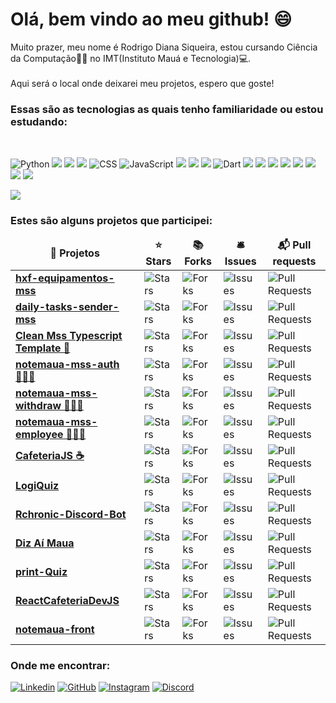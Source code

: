<h1>Olá, bem vindo ao meu github! 😄</h1>

<p>Muito prazer, meu nome é Rodrigo Diana Siqueira, estou cursando Ciência da Computação👨‍💻 no IMT(Instituto Mauá e Tecnologia)💻.<br>
  <br>Aqui será o local onde deixarei meu projetos, espero que goste!</p>

<h3>Essas são as tecnologias as quais tenho familiaridade ou estou estudando:</h3> <br>

<p>
<img src="https://img.shields.io/badge/Python-3776AB?style=for-the-badge&logo=python&logoColor=white" alt="Python">
<img src="https://img.shields.io/badge/Heroku-430098?style=for-the-badge&logo=heroku&logoColor=white">
<img src="https://img.shields.io/badge/GIT-E44C30?style=for-the-badge&logo=git&logoColor=white">
<img src="https://img.shields.io/badge/HTML5-E34F26?style=for-the-badge&logo=html5&logoColor=white">
<img src="https://img.shields.io/badge/CSS-239120?&style=for-the-badge&logo=css3&logoColor=white" alt="CSS">
<img src="https://img.shields.io/badge/JavaScript-F7DF1E?style=for-the-badge&logo=javascript&logoColor=black" alt="JavaScript">
<img src="https://img.shields.io/badge/Java-ED8B00?style=for-the-badge&logo=java&logoColor=white">
<img src="https://img.shields.io/badge/Spring_Boot-F2F4F9?style=for-the-badge&logo=spring-boot">
<img src="https://img.shields.io/badge/MySQL-005C84?style=for-the-badge&logo=mysql&logoColor=white">
<img src="https://img.shields.io/badge/Dart-0175C2?style=for-the-badge&logo=dart&logoColor=white" alt="Dart">
<img src="https://img.shields.io/badge/Flutter-02569B?style=for-the-badge&logo=flutter&logoColor=white">
<img src="https://img.shields.io/badge/Visual_Studio_Code-0078D4?style=for-the-badge&logo=visual%20studio%20code&logoColor=white">
<img src="https://img.shields.io/badge/Figma-F24E1E?style=for-the-badge&logo=figma&logoColor=white">
<img src="https://img.shields.io/badge/React-20232A?style=for-the-badge&logo=react&logoColor=61DAFB">
<img src="https://img.shields.io/badge/React_Native-20232A?style=for-the-badge&logo=react&logoColor=61DAFB">
<img src="https://img.shields.io/badge/C%23-239120?style=for-the-badge&logo=c-sharp&logoColor=white">
<img src="https://img.shields.io/badge/next.js-000000?style=for-the-badge&logo=nextdotjs&logoColor=white">
<img src="https://img.shields.io/badge/.NET-512BD4?style=for-the-badge&logo=dotnet&logoColor=white">


</p>

<img src="https://github-readme-stats.vercel.app/api/top-langs/?username=Rodrigosiq03" />

<h3> Estes são alguns projetos que participei:
  <table>
  <thead align="center">
    <tr border: none;>
      <td><b>🎁 Projetos</b></td>
      <td><b>⭐ Stars</b></td>
      <td><b>📚 Forks</b></td>
      <td><b>🛎 Issues</b></td>
      <td><b>📬 Pull requests</b></td>
    </tr>
  </thead>
  <tbody>
    <tr>
      <td><a href="https://github.com/org-dev-dynasty/hfx-equipamentos-mss"><b>hxf-equipamentos-mss</b></a></td>
      <td><img alt="Stars" src="https://img.shields.io/github/stars/org-dev-dynasty/hfx-equipamentos-mss?style=flat-square&labelColor=343b41"/></td>
      <td><img alt="Forks" src="https://img.shields.io/github/commit-activity/m/org-dev-dynasty/hxf-quipamentos-mss/dev"/></td>
      <td><img alt="Issues" src="https://img.shields.io/github/issues/org-dev-dynasty/hfx-equipamentos-mss?style=flat-square&labelColor=343b41"/></td>
      <td><img alt="Pull Requests" src="https://img.shields.io/github/issues-pr/org-dev-dynasty/hfx-equipamentos-mss?style=flat-square&labelColor=343b41"/></td>
    </tr>
    <tr>
      <td><a href="https://github.com/org-dev-dynasty/daily-tasks-sender-mss"><b>daily-tasks-sender-mss</b></a></td>
      <td><img alt="Stars" src="https://img.shields.io/github/stars/org-dev-dynasty/daily-tasks-sender-mss?style=flat-square&labelColor=343b41"/></td>
      <td><img alt="Forks" src="https://img.shields.io/github/forks/org-dev-dynasty/daily-tasks-sender-mss?style=flat-square&labelColor=343b41"/></td>
      <td><img alt="Issues" src="https://img.shields.io/github/issues/org-dev-dynasty/daily-tasks-sender-mss?style=flat-square&labelColor=343b41"/></td>
      <td><img alt="Pull Requests" src="https://img.shields.io/github/issues-pr/org-dev-dynasty/daily-tasks-sender-mss?style=flat-square&labelColor=343b41"/></td>
    </tr>
    <tr>
      <td><a href="https://github.com/Maua-Dev/clean_mss_typescript_template"><b>Clean Mss Typescript Template 🚀</b></a></td>
      <td><img alt="Stars" src="https://img.shields.io/github/stars/Maua-Dev/clean_mss_typescript_template?style=flat-square&labelColor=343b41"/></td>
      <td><img alt="Forks" src="https://img.shields.io/github/forks/Maua-Dev/clean_mss_typescript_template?style=flat-square&labelColor=343b41"/></td>
      <td><img alt="Issues" src="https://img.shields.io/github/issues/Maua-Dev/clean_mss_typescript_template?style=flat-square&labelColor=343b41"/></td>
      <td><img alt="Pull Requests" src="https://img.shields.io/github/issues-pr/Maua-Dev/clean_mss_typescript_template?style=flat-square&labelColor=343b41"/></td>
    </tr>
    <tr>
      <td><a href="https://github.com/Rodrigosiq03/notemaua-mss-auth"><b>notemaua-mss-auth 🧙🏼‍♂️</b></a></td>
      <td><img alt="Stars" src="https://img.shields.io/github/stars/Rodrigosiq03/notemaua-mss-auth?style=flat-square&labelColor=343b41"/></td>
      <td><img alt="Forks" src="https://img.shields.io/github/forks/Rodrigosiq03/notemaua-mss-auth?style=flat-square&labelColor=343b41"/></td>
      <td><img alt="Issues" src="https://img.shields.io/github/issues/Rodrigosiq03/notemaua-mss-auth?style=flat-square&labelColor=343b41"/></td>
      <td><img alt="Pull Requests" src="https://img.shields.io/github/issues-pr/Rodrigosiq03/notemaua-mss-auth?style=flat-square&labelColor=343b41"/></td>
    </tr>
    <tr>
      <td><a href="https://github.com/Rodrigosiq03/notemaua-mss-withdraw"><b>notemaua-mss-withdraw 🧙🏼‍♂️</b></a></td>
      <td><img alt="Stars" src="https://img.shields.io/github/stars/Rodrigosiq03/notemaua-mss-withdraw?style=flat-square&labelColor=343b41"/></td>
      <td><img alt="Forks" src="https://img.shields.io/github/forks/Rodrigosiq03/notemaua-mss-withdraw?style=flat-square&labelColor=343b41"/></td>
      <td><img alt="Issues" src="https://img.shields.io/github/issues/Rodrigosiq03/notemaua-mss-withdraw?style=flat-square&labelColor=343b41"/></td>
      <td><img alt="Pull Requests" src="https://img.shields.io/github/issues-pr/Rodrigosiq03/notemaua-mss-withdraw?style=flat-square&labelColor=343b41"/></td>
    </tr>
    <tr>
      <td><a href="https://github.com/Rodrigosiq03/notemaua-mss-employee"><b>notemaua-mss-employee 🧙🏼‍♂️</b></a></td>
      <td><img alt="Stars" src="https://img.shields.io/github/stars/Rodrigosiq03/notemaua-mss-employee?style=flat-square&labelColor=343b41"/></td>
      <td><img alt="Forks" src="https://img.shields.io/github/forks/Rodrigosiq03/notemaua-mss-employee?style=flat-square&labelColor=343b41"/></td>
      <td><img alt="Issues" src="https://img.shields.io/github/issues/Rodrigosiq03/notemaua-mss-employee?style=flat-square&labelColor=343b41"/></td>
      <td><img alt="Pull Requests" src="https://img.shields.io/github/issues-pr/Rodrigosiq03/notemaua-mss-employee?style=flat-square&labelColor=343b41"/></td>
    </tr>
    <tr>
      <td><a href="https://github.com/Rodrigosiq03/CafeteriaJS"><b>CafeteriaJS ☕</b></a></td>
      <td><img alt="Stars" src="https://img.shields.io/github/stars/Rodrigosiq03/CafeteriaJS?style=flat-square&labelColor=343b41"/></td>
      <td><img alt="Forks" src="https://img.shields.io/github/forks/Rodrigosiq03/CafeteriaJS?style=flat-square&labelColor=343b41"/></td>
      <td><img alt="Issues" src="https://img.shields.io/github/issues/Rodrigosiq03/CafeteriaJS?style=flat-square&labelColor=343b41"/></td>
      <td><img alt="Pull Requests" src="https://img.shields.io/github/issues-pr/Rodrigosiq03/CafeteriaJS?style=flat-square&labelColor=343b41"/></td>
    </tr>
    <tr>
      <td><a href="https://github.com/Rodrigosiq03/LogiQuiz"><b>LogiQuiz</b></a></td>
      <td><img alt="Stars" src="https://img.shields.io/github/stars/Rodrigosiq03/LogiQuiz?style=flat-square&labelColor=343b41"/></td>
      <td><img alt="Forks" src="https://img.shields.io/github/forks/Rodrigosiq03/LogiQuiz?style=flat-square&labelColor=343b41"/></td>
      <td><img alt="Issues" src="https://img.shields.io/github/issues/Rodrigosiq03/LogiQuiz?style=flat-square&labelColor=343b41"/></td>
      <td><img alt="Pull Requests" src="https://img.shields.io/github/issues-pr/Roddrigosiq03/LogiQuiz?style=flat-square&labelColor=343b41"/></td>
    </tr>
    <tr>
      <td><a href="https://github.com/Rodrigosiq03/Rchronic-Discord-Bot"><b>Rchronic-Discord-Bot</b></a></td>
      <td><img alt="Stars" src="https://img.shields.io/github/stars/Rodrigosiq03/Rchronic-Discord-Bot?style=flat-square&labelColor=343b41"/></td>
      <td><img alt="Forks" src="https://img.shields.io/github/forks/Rodrigosiq03/Rchronic-Discord-Bot?style=flat-square&labelColor=343b41"/></td>
      <td><img alt="Issues" src="https://img.shields.io/github/issues/Rodrigosiq03/Rchronic-Discord-Bot?style=flat-square&labelColor=343b41"/></td>
      <td><img alt="Pull Requests" src="https://img.shields.io/github/issues-pr/Roddrigosiq03/Rchronic-Discord-Bot?style=flat-square&labelColor=343b41"/></td>
    </tr>
    <tr>
      <td><a href="https://github.com/BRUNO-FEVE/Diz_Ai_Maua"><b>Diz Aí Maua</b></a></td>
      <td><img alt="Stars" src="https://img.shields.io/github/stars/BRUNO-FEVE/Diz_Ai_Maua?style=flat-square&labelColor=343b41"/></td>
      <td><img alt="Forks" src="https://img.shields.io/github/forks/BRUNO-FEVE/Diz_Ai_Maua?style=flat-square&labelColor=343b41"/></td>
      <td><img alt="Issues" src="https://img.shields.io/github/issues/BRUNO-FEVE/Diz_Ai_Maua?style=flat-square&labelColor=343b41"/></td>
      <td><img alt="Pull Requests" src="https://img.shields.io/github/issues-pr/BRUNO-FEVE/Diz_Ai_Maua?style=flat-square&labelColor=343b41"/></td>
    </tr>
    <tr>
      <td><a href="https://github.com/Bidetti/print-Quiz"><b>print-Quiz</b></a></td>
      <td><img alt="Stars" src="https://img.shields.io/github/stars/Bidetti/print-Quiz?style=flat-square&labelColor=343b41"/></td>
      <td><img alt="Forks" src="https://img.shields.io/github/forks/Bidetti/print-Quiz?style=flat-square&labelColor=343b41"/></td>
      <td><img alt="Issues" src="https://img.shields.io/github/issues/Bidetti/print-Quiz?style=flat-square&labelColor=343b41"/></td>
      <td><img alt="Pull Requests" src="https://img.shields.io/github/issues-pr/Bidetti/print-Quiz?style=flat-square&labelColor=343b41"/></td>
    </tr>
    <tr>
      <td><a href="https://github.com/Rodrigosiq03/ReactCafeteriaDevJS"><b>ReactCafeteriaDevJS</b></a></td>
      <td><img alt="Stars" src="https://img.shields.io/github/stars/Rodrigosiq03/ReactCafeteriaDevJS?style=flat-square&labelColor=343b41"/></td>
      <td><img alt="Forks" src="https://img.shields.io/github/forks/Rodrigosiq03/ReactCafeteriaDevJS?style=flat-square&labelColor=343b41"/></td>
      <td><img alt="Issues" src="https://img.shields.io/github/issues/Rodrigosiq03/ReactCafeteriaDevJS?style=flat-square&labelColor=343b41"/></td>
      <td><img alt="Pull Requests" src="https://img.shields.io/github/issues-pr/Rodrigosiq03/ReactCafeteriaDevJS?style=flat-square&labelColor=343b41"/></td>
    </tr>
    <tr>
      <td><a href="https://github.com/Rodrigosiq03/notemaua-front"><b>notemaua-front</b></a></td>
      <td><img alt="Stars" src="https://img.shields.io/github/stars/Rodrigosiq03/notemaua-front?style=flat-square&labelColor=343b41"/></td>
      <td><img alt="Forks" src="https://img.shields.io/github/forks/Rodrigosiq03/notemaua-front?style=flat-square&labelColor=343b41"/></td>
      <td><img alt="Issues" src="https://img.shields.io/github/issues/Rodrigosiq03/notemaua-front?style=flat-square&labelColor=343b41"/></td>
      <td><img alt="Pull Requests" src="https://img.shields.io/github/issues-pr/Rodrigosiq03/notemaua-front?style=flat-square&labelColor=343b41"/></td>
    </tr>
    
  </tbody>
</table>
  
<h3>Onde me encontrar:</h3>

<p>  
<a href="https://www.linkedin.com/in/rodrigo-siqueira-76955822b/" target="_blank"><img alt="Linkedin" src="https://img.shields.io/badge/LinkedIn-0077B5?style=for-the-badge&logo=linkedin&logoColor=white"></a>
<a href="https://github.com/Rodrigosiq03" target="_blank"><img alt="GitHub" src="https://img.shields.io/badge/GitHub-100000?style=for-the-badge&logo=github&logoColor=white"></a>
<a href="https://instagram.com/rodrigo_0.3" target="_blank"><img alt="Instagram" src="https://img.shields.io/badge/Instagram-E4405F?style=for-the-badge&logo=instagram&logoColor=white"></a>
<a href="https://discordapp.com/users/229587451536998400" target="_blank"><img alt="Discord" src="https://img.shields.io/badge/Discord-7289DA?style=for-the-badge&logo=discord&logoColor=white"></a>
    


